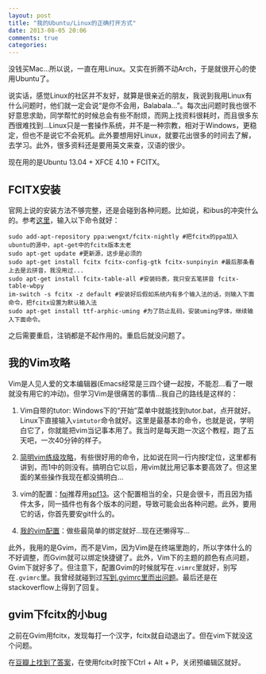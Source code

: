 ```yaml
---
layout: post
title: "我的Ubuntu/Linux的正确打开方式"
date: 2013-08-05 20:06
comments: true
categories: 
---
```


没钱买Mac...所以说，一直在用Linux。又实在折腾不动Arch，于是就很开心的使用Ubuntu了。

说实话，感觉Linux的社区并不友好，就算是很亲近的朋友，我说到我用Linux有什么问题时，他们就一定会说“是你不会用，Balabala...”。每次出问题时我也很不好意思求助，同学帮忙的时候总会有些不耐烦，而网上找资料很耗时，而且很多东西很难找到...Linux只是一套操作系统，并不是一种宗教，相对于Windows，更稳定，但也不是说它不会死机。此外要想用好Linux，就要花出很多的时间去了解，去学习。此外，很多资料还是要用英文来查，汉语的很少。

现在用的是Ubuntu 13.04 + XFCE 4.10 + FCITX。

<!-- more -->

## FCITX安装
官网上说的安装方法不够完整，还是会碰到各种问题。比如说，和ibus的冲突什么的。参考[这里](http://www.cnblogs.com/yuemengke/archive/2013/04/09/3010207.html)，输入以下命令就好：

```
sudo add-apt-repository ppa:wengxt/fcitx-nightly #把fcitx的ppa加入ubuntu的源中，apt-get中的fcitx版本太老
sudo apt-get update #更新源，这步是必须的
sudo apt-get install fcitx fcitx-config-gtk fcitx-sunpinyin #最后那条看上去是云拼音，我没用过...
sudo apt-get install fcitx-table-all #安装码表，我只安五笔拼音 fcitx-table-wbpy
im-switch -s fcitx -z default #安装好后假如系统内有多个输入法的话，则输入下面命令，把fcitx设置为默认输入法
sudo apt-get install ttf-arphic-uming #为了防止乱码，安装uming字体，继续输入下面命令。
```
之后需要重启，注销都是不起作用的。重启后就没问题了。

## 我的Vim攻略
Vim是人见人爱的文本编辑器(Emacs经常是三四个键一起按，不能忍...看了一眼就没有用它的冲动)。但学习Vim是很痛苦的事情...我自己的路线是这样的：

1. Vim自带的tutor: Windows下的“开始”菜单中就能找到tutor.bat，点开就好。Linux下直接输入`vimtutor`命令就好。这里是最基本的命令，也就是说，学明白它了，你就能把vim当记事本用了。我当时是每天跑一次这个教程，跑了五天吧，一次40分钟的样子。

2. [简明vim练级攻略](http://coolshell.cn/articles/5426.html)，有些很好用的命令，比如说在同一行内按f定位，这里都有讲到，而1中的则没有。搞明白它以后，用vim就比用记事本要高效了。但这里面的某些操作我现在都没搞明白...

3. vim的配置：[fqj](http://fqj.me)推荐用[spf13](https://github.com/spf13/spf13-vim)。这个配置相当的全，只是会很卡，而且因为插件太多，同一插件也有各个版本的问题，导致可能会出各种问题。此外，要用它的话，你首先要安git什么的。

4. [我的vim配置](https://github.com/guori12321/vim)：做些最简单的绑定就好...现在还懒得写...

此外，我用的是Gvim，而不是Vim，因为Vim是在终端里跑的，所以字体什么的不好调整，而Gvim就可以绑定快捷键了。此外，Vim下的主题的颜色有点问题，Gvim下就好多了。但注意下，配置Gvim的时候就写在`.vimrc`里就好，别写在`.gvimrc`里。我曾经就碰到过[写到.gvimrc里而出问题](http://www.v2ex.com/t/60346#reply4)。最后还是在stackoverflow上得到了回复。

## gvim下fcitx的小bug
之前在Gvim用fcitx，发现每打一个汉字，fcitx就自动退出了。但在vim下就没这个问题。

在[豆瓣上找到了答案](http://www.douban.com/group/topic/36307854/)，在使用fcitx时按下Ctrl + Alt + P，关闭预编辑区就好。



